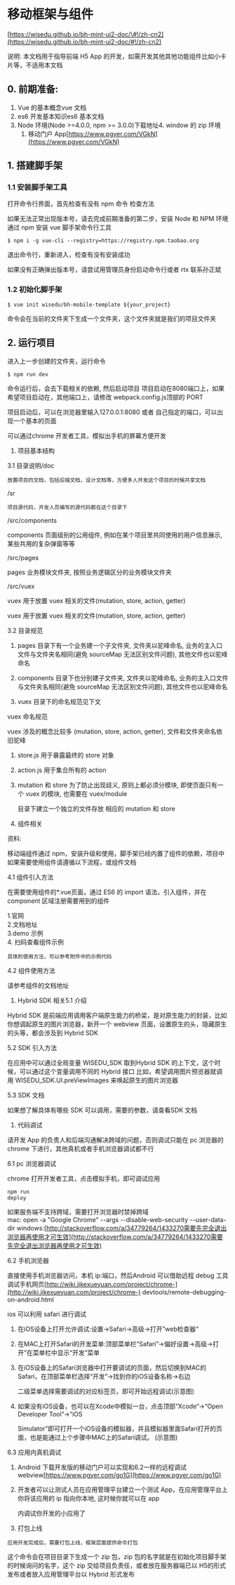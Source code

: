 # 移动框架与组件

[https://wisedu.github.io/bh-mint-ui2-doc/\#!/zh-cn2](https://wisedu.github.io/bh-mint-ui2-doc/#!/zh-cn2)

说明: 本文档用于指导前端 H5 App 的开发，如需开发其他其他功能组件比如小卡片等，不适用本文档

## 0. 前期准备:

1. Vue 的基本概念vue 文档  
2. es6 开发基本知识es6 基本文档  
3. Node 环境\(Node &gt;=4.0.0, npm &gt;= 3.0.0\)下载地址4. window 的 zip 环境  
   1. 移动门户 App[https://www.pgyer.com/VGkN](https://www.pgyer.com/VGkN)

## 1. 搭建脚手架

### 1.1 安装脚手架工具

打开命令行界面，首先检查有没有 npm 命令 检查方法

如果无法正常出现版本号，请去完成前期准备的第二步，安装 Node 和 NPM 环境 通过 npm 安装 vue 脚手架命令行工具

```
$ npm i -g vue-cli --registry=https://registry.npm.taobao.org
```

退出命令行，重新进入，检查有没有安装成功

如果没有正确弹出版本号，请尝试用管理员身份启动命令行或者 rtx 联系孙正斌

### 1.2 初始化脚手架

```
$ vue init wisedu/bh-mobile-template ${your_project}
```

命令会在当前的文件夹下生成一个文件夹，这个文件夹就是我们的项目文件夹

## 2. 运行项目

进入上一步创建的文件夹，运行命令

```
$ npm run dev
```

命令运行后，会去下载相关的依赖, 然后启动项目 项目启动在8080端口上，如果希望项目启动在，其他端口上，请修改 webpack.config.js顶部的 PORT

项目启动后，可以在浏览器里输入127.0.0.1:8080 或者 自己指定的端口，可以出现一个基本的页面



可以通过chrome 开发者工具，模拟出手机的屏幕方便开发

1. 项目基本结构

3.1 目录说明/doc

```
放置项目的文档，包括后端文档，设计文档等，方便多人开发这个项目的时候共享文档
```

/sr

```
项目源代码，开发人员编写的源代码都在这个目录下
```

/src/components

components 页面级别的公用组件, 例如在某个项目里共同使用的用户信息展示, 某些共用的复杂弹窗等等

/src/pages

pages 业务模块文件夹, 按照业务逻辑区分的业务模块文件夹

/src/vuex

vuex 用于放置 vuex 相关的文件\(mutation, store, action, getter\)

vuex 用于放置 vuex 相关的文件\(mutation, store, action, getter\)

3.2 目录规范

1. pages 目录下有一个业务建一个子文件夹, 文件夹以驼峰命名, 业务的主入口文件与文件夹名相同\(避免 sourceMap 无法区别文件问题\), 其他文件也以驼峰命名

2. components 目录下也分别建子文件夹, 文件夹以驼峰命名, 业务的主入口文件与文件夹名相同\(避免 sourceMap 无法区别文件问题\), 其他文件也以驼峰命名

3. vuex 目录下的命名规范见下文

vuex 命名规范

vuex 涉及的概念比较多 \(mutation, store, action, getter\), 文件和文件夹命名依旧驼峰

1. store.js 用于暴露最终的 store 对象

2. action.js 用于集合所有的 action

3. mutation 和 store 为了防止出现歧义, 原则上都必须分模块, 即使页面只有一个 vuex 的模块, 也需要在 vuex/module

   目录下建立一个独立的文件存放 相应的 mutation 和 store

4. 组件相关

资料:

移动端组件通过 npm，安装升级和使用，脚手架已经内置了组件的依赖，项目中如果需要使用组件请遵循以下流程，或组件文档

4.1 组件引入方法

在需要使用组件的\*.vue页面，通过 ES6 的 import 语法，引入组件，并在 component 区域注册需要用到的组件

1.官网  
2.文档地址  
3.demo 示例  
4. 扫码查看组件示例

```
具体的使用方法，可以参考附件中的示例代码
```

4.2 组件使用方法

请参考组件的文档地址

1. Hybrid SDK 相关5.1 介绍

Hybrid SDK 是前端应用调用客户端原生能力的桥梁，是对原生能力的封装，比如你想调起原生的图片浏览器，新开一个 webview 页面，设置原生的头，隐藏原生的头等，都会涉及到 Hybrid SDK

5.2 SDK 引入方法

在应用中可以通过全局变量 WISEDU\_SDK 取到Hybrid SDK 的上下文，这个时候，可以通过这个变量调用不同的 Hybrid 接口 比如，希望调用图片预览器就调用 WISEDU\_SDK.UI.preViewImages 来唤起原生的图片浏览器

5.3 SDK 文档

如果想了解具体有哪些 SDK 可以调用，需要的参数，请查看SDK 文档

1. 代码调试

请开发 App 的负责人和后端沟通解决跨域的问题，否则调试只能在 pc 浏览器的 chrome 下进行，其他真机或者手机浏览器调试都不行

6.1 pc 浏览器调试

chrome 打开开发者工具，点击模拟手机，即可调试应用

```
npm run
deploy
```

如果服务端不支持跨域，需要打开浏览器时禁掉跨域  
 mac: open -a "Google Chrome" --args --disable-web-security --user-data-dir windows:[http://stackoverflow.com/a/34779264/1433270需要先完全退出浏览器再使用才可生效](http://stackoverflow.com/a/34779264/1433270需要先完全退出浏览器再使用才可生效)

6.2 手机浏览器

直接使用手机浏览器访问，本机 ip:端口，然后Android 可以借助远程 debug 工具调试手机网页[http://wiki.jikexueyuan.com/project/chrome-](http://wiki.jikexueyuan.com/project/chrome-) devtools/remote-debugging-on-android.html

ios 可以利用 safari 进行调试

1. 在iOS设备上打开允许调试:设置→Safari→高级→打开”web检查器“

2. 在MAC上打开Safari的开发菜单:顶部菜单栏“Safari”→偏好设置→高级→打开”在菜单栏中显示“开发”菜单

3. 在iOS设备上的Safari浏览器中打开要调试的页面，然后切换到MAC的Safari，在顶部菜单栏选择“开发”→找到你的iOS设备名称→右边

   二级菜单选择需要调试的对应标签页，即可开始远程调试\(示意图\)

4. 如果没有iOS设备，也可以在Xcode中模拟一台，点击顶部“Xcode”→“Open Developer Tool”→“iOS

   Simulator”即可打开一个iOS设备的模拟器，并且模拟器里面Safari打开的页面，也是能通过上个步骤中MAC上的Safari调试。 \(示意图\)

6.3 应用内真机调试

1. Android 下载开发版的移动门户可以实现和6.2一样的远程调试 webview[https://www.pgyer.com/go1G](https://www.pgyer.com/go1G)

2. 开发者可以让测试人员在应用管理平台建立一个测试 App，在应用管理平台上你将该应用的 ip 指向你本地, 这时候你就可以在 app

   内调试你开发的小应用了

3. 打包上线

```
应用开发完成后，需要打包上线，框架层面提供命令打包
```

这个命令会在项目目录下生成一个 zip 包，zip 包的名字就是在初始化项目脚手架的时候询问的名字，这个 zip 交给项目负责任，或者放在服务器端已以 H5的形式发布或者放入应用管理平台以 Hybrid 形式发布

